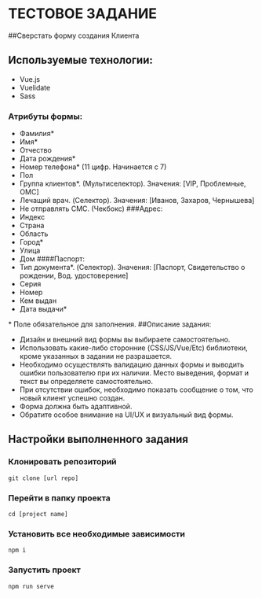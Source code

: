 # ТЕСТОВОЕ ЗАДАНИЕ
##Сверстать форму создания Клиента
## Используемые технологии:
* Vue.js
* Vuelidate
* Sass
### Атрибуты формы:
* Фамилия*
* Имя*
* Отчество
* Дата рождения*
* Номер телефона* (11 цифр. Начинается с 7)
* Пол
* Группа клиентов*. (Мультиселектор). Значения: [VIP, Проблемные, ОМС]
* Лечащий врач. (Cелектор). Значения: [Иванов, Захаров, Чернышева]
* Не отправлять СМС. (Чекбокс)
###Адрес:
* Индекс
* Страна
* Область
* Город*
* Улица
* Дом
####Паспорт:
* Тип документа*. (Cелектор). Значения: [Паспорт, Свидетельство о рождении, Вод. удостоверение]
* Серия
* Номер
* Кем выдан
* Дата выдачи*

\* Поле обязательное для заполнения.
##Описание задания:
* Дизайн и внешний вид формы вы выбираете самостоятельно.
* Использовать какие-либо сторонние (CSS/JS/Vue/Etc) библиотеки, кроме указанных в задании не
разрашается.
* Необходимо осуществлять валидацию данных формы и выводить ошибки пользователю при их
наличии. Место выведения, формат и текст вы определяете самостоятельно.
* При отсутствии ошибок, необходимо показать сообщение о том, что новый клиент успешно создан.
* Форма должна быть адаптивной.
* Обратите особое внимание на UI/UX и визуальный вид формы.

## Настройки выполненного задания
### Клонировать репозиторий
```
git clone [url repo]
```

### Перейти в папку проекта
```
cd [project name]
```

### Установить все необходимые зависимости
```
npm i
```

### Запустить проект
```
npm run serve
```
